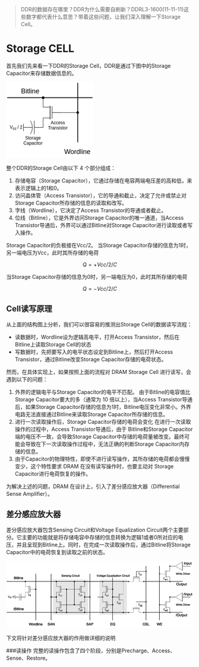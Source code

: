 >DDR的数据存在哪里？DDR为什么需要自刷新？DDRL3-1600(11-11-11)这些数字都代表什么意思？带着这些问题，让我们深入理解一下Storage Cell。

Storage CELL
========

首先我们先来看一下DDR的Storage Cell，DDR是通过下图中的Storage Capacitor来存储数据信息的。

![DRAM Storage Cell](../Drawings/Dram_Storage_Cell.png)

整个DDR的Storage Cell由以下 4 个部分组成：

1. 存储电容（Storage Capacitor），它通过存储在电容两端电压差的高和低，来表示逻辑上的1和0。
2. 访问晶体管（Access Transistor），它的导通和截止，决定了允许或禁止对Storage Capacitor所存储的信息的读取和改写。
3. 字线（Wordline），它决定了Access Transistor的导通或者截止。
4. 位线（Bitline），它是外界访问Storage Capacitor的唯一通道，当Access Transistor导通后，外界可以通过Bitline对Storage Capacitor进行读取或者写入操作。

Storage Capacitor的负极接在Vcc/2。
当Storage Capacitor存储的信息为1时，另一端电压为Vcc，此时其所存储的电荷

$$Q = +Vcc/2 / C$$

当Storage Capacitor存储的信息为0时，另一端电压为0，此时其所存储的电荷

$$Q = -Vcc/2 / C$$

Cell读写原理
-------------
 从上面的结构图上分析，我们可以很容易的推测出Storage Cell的数据读写流程：

* 读数据时，Wordline设为逻辑高电平，打开Access Transistor，然后在Bitline上读取Storage Cell的状态
* 写数据时，先把要写入的电平状态设定到Bitline上，然后打开Access Transistor，通过Bitline改变Storage Capacitor存储的电荷状态。

然而，在具体实现上，如果按照上面的流程对 DRAM Storage Cell 进行读写，会遇到以下的问题：

1.	外界的逻辑电平与Storage Capacitor的电平不匹配。
由于Bitline的电容值比Storage Capacitor要大的多（通常为 10 倍以上），当Access Transistor导通后，如果Storage Capacitor存储的信息为1时，Bitline电压变化非常小。外界电路无法直接通过Bitline来读取Storage Capacitor所存储的信息。
2.	进行一次读取操作后，Storage Capacitor存储的电荷会变化
在进行一次读取操作的过程中，Access Transistor导通后，由于 Bitline和Storage Capacitor端的电压不一致，会导致Storage Capacitor中存储的电荷量被改变。最终可能会导致在下一次读取操作过程中，无法正确的判断Storage Capacitor内存储的信息。
3.	由于Capacitor的物理特性，即使不进行读写操作，其所存储的电荷都会慢慢变少，这个特性要求 DRAM 在没有读写操作时，也要主动对 Storage Capacitor进行电荷恢复的操作。

为解决上述的问题，DRAM 在设计上，引入了差分感应放大器（Differential Sense Amplifier）。

差分感应放大器
--------
差分感应放大器包含Sensing Circuit和Voltage Equalization Circuit两个主要部分。它主要的功能就是将存储电容中存储的信息转换为逻辑1或者0所对应的电压，并且呈现到Bitline上。同时，在完成一次读取操作后，通过Bitline将Storage Capacitor中的电荷恢复到读取之前的状态。

![Differential Sense Amplifer](../Drawings/Differential_Sense_Amp.png)

下文将针对差分感应放大器的作用做详细的说明

###读操作
完整的读操作包含了四个阶段，分别是Precharge、Access、Sense、Restore。


